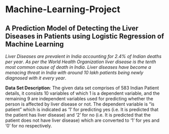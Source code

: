 # Machine-Learning-Project
## A Prediction Model of Detecting the Liver Diseases in  Patients using Logistic Regression of Machine Learning

_Liver Diseases are prevalent in India accounting for 2.4% of Indian deaths per year_.
_As per the World Health Organization liver disease is the tenth most common cause of death in India_.
_Liver diseases have become a menacing threat in India with around 10 lakh patients being newly diagnosed with it every year_.

**Data Set Description**:
  The given data set comprises of 583 Indian Patient details, it consists 10 variables of which 1 is a dependent variable, and the remaining 9 are independent variables used for predicting whether the person is affected by liver disease or not.
  The dependent variable is “is patient” which is indicated as ‘1’ for predicting yes (i.e. It is predicted that the patient has liver disease)  and ‘2’ for no (i.e. It is predicted that the patient does not have liver disease)  which are converted to ‘1’ for yes and ‘0’ for no respectively.
